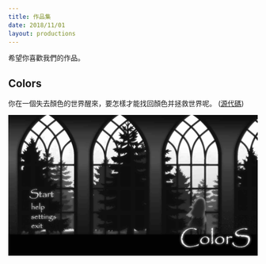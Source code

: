 ```yaml
---
title: 作品集
date: 2018/11/01
layout: productions
---
```


希望你喜歡我們的作品。

## Colors

你在一個失去顏色的世界醒來，要怎樣才能找回顏色并拯救世界呢。 ([源代碼](https://github.com/MiniGame-Colors/Colors))

![colors-preview](/images/colors.jpg)